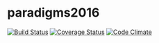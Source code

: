 # paradigms2016
[![Build Status](https://travis-ci.org/aliscafo/paradigms2016.svg?branch=master)](https://travis-ci.org/aliscafo/paradigms2016)
[![Coverage Status](https://coveralls.io/repos/github/aliscafo/paradigms2016/badge.svg?branch=master)](https://coveralls.io/github/aliscafo/paradigms2016?branch=master)
[![Code Climate](https://codeclimate.com/github/aliscafo/paradigms2016/badges/gpa.svg)](https://codeclimate.com/github/aliscafo/paradigms2016)
